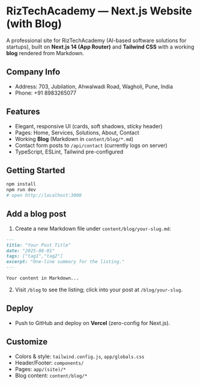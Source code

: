 # RizTechAcademy — Next.js Website (with Blog)

A professional site for RizTechAcademy (AI-based software solutions for startups), built on **Next.js 14 (App Router)** and **Tailwind CSS** with a working **blog** rendered from Markdown.

## Company Info
- Address: 703, Jubilation, Ahwalwadi Road, Wagholi, Pune, India  
- Phone: +91 8983265077

## Features
- Elegant, responsive UI (cards, soft shadows, sticky header)
- Pages: Home, Services, Solutions, About, Contact
- Working **Blog** (Markdown in `content/blog/*.md`)
- Contact form posts to `/api/contact` (currently logs on server)
- TypeScript, ESLint, Tailwind pre-configured

## Getting Started
```bash
npm install
npm run dev
# open http://localhost:3000
```

## Add a blog post
1. Create a new Markdown file under `content/blog/your-slug.md`:
```md
---
title: "Your Post Title"
date: "2025-08-01"
tags: ["tag1","tag2"]
excerpt: "One-line summary for the listing."
---

Your content in Markdown...
```
2. Visit `/blog` to see the listing; click into your post at `/blog/your-slug`.

## Deploy
- Push to GitHub and deploy on **Vercel** (zero-config for Next.js).

## Customize
- Colors & style: `tailwind.config.js`, `app/globals.css`
- Header/Footer: `components/`
- Pages: `app/(site)/*`
- Blog content: `content/blog/*`
